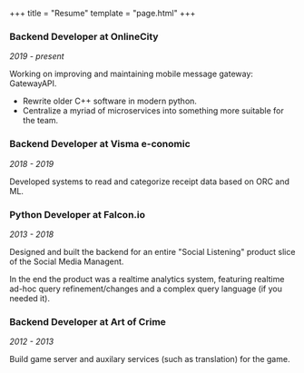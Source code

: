 +++
title = "Resume"
template = "page.html"
+++
### Backend Developer at OnlineCity
_2019 - present_

Working on improving and maintaining mobile message gateway: GatewayAPI.
- Rewrite older C++ software in modern python.
- Centralize a myriad of microservices into something more suitable for the team.

### Backend Developer at Visma e-conomic
_2018 - 2019_

Developed systems to read and categorize receipt data based on ORC and ML.

### Python Developer at Falcon.io
_2013 - 2018_

Designed and built the backend for an entire "Social Listening" product slice of the Social Media Managent.

In the end the product was a realtime analytics system, featuring realtime ad-hoc query refinement/changes and a complex query language (if you needed it).

### Backend Developer at Art of Crime
_2012 - 2013_

Build game server and auxilary services (such as translation) for the game.
